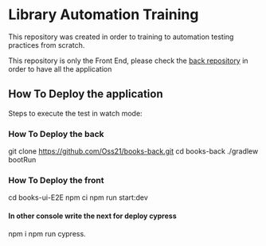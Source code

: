 # Library Automation Training

This repository was created in order to training to automation testing practices from scratch.

This repository is only the Front End, please check the [back repository](https://github.com/AgileTestingColombia/books-back) in order to have all the application

## How To Deploy the application

Steps to execute the test in watch mode:

### How To Deploy the back
git clone https://github.com/Oss21/books-back.git
cd books-back
./gradlew bootRun

### How To Deploy the front

cd books-ui-E2E
npm ci
npm run start:dev
#### In other console write the next for deploy cypress
npm i
npm run cypress.

